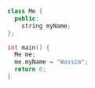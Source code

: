 ```C++
class Me {      
  public:                   
    string myName;  
};

int main() {
  Me me;  
  me.myName = "Wassim";
  return 0;
}
```
<!---
wassim-dagash/wassim-dagash is a ✨ special ✨ repository because its `README.md` (this file) appears on your GitHub profile.
You can click the Preview link to take a look at your changes.
--->
